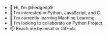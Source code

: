 - 👋 Hi, I’m @hedgedo9
- 👀 I’m interested in Python, JavaScript, and C.
- 🌱 I’m currently learning Machine Learning.
- 💞️ I’m looking to collaborate on Python Project.
- 📫 Reach me by email or GitHub.

<!---
hedgedo9/hedgedo9 is a ✨ special ✨ repository because its `README.md` (this file) appears on your GitHub profile.
You can click the Preview link to take a look at your changes.
--->
